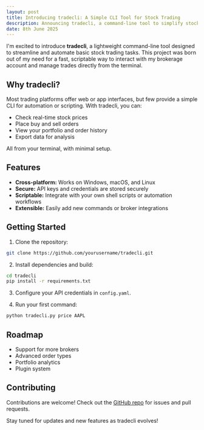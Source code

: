 ```yaml
---  
layout: post  
title: Introducing tradecli: A Simple CLI Tool for Stock Trading  
description: Announcing tradecli, a command-line tool to simplify stock trading workflows  
date: 8th June 2025  
---
```


I'm excited to introduce **tradecli**, a lightweight command-line tool designed to streamline and automate basic stock trading tasks. This project was born out of my need for a fast, scriptable way to interact with my brokerage account and manage trades directly from the terminal.

## Why tradecli?

Most trading platforms offer web or app interfaces, but few provide a simple CLI for automation or scripting. With tradecli, you can:

- Check real-time stock prices
- Place buy and sell orders
- View your portfolio and order history
- Export data for analysis

All from your terminal, with minimal setup.

## Features

- **Cross-platform:** Works on Windows, macOS, and Linux  
- **Secure:** API keys and credentials are stored securely  
- **Scriptable:** Integrate with your own shell scripts or automation workflows  
- **Extensible:** Easily add new commands or broker integrations

## Getting Started

1. Clone the repository:  
  ```sh
  git clone https://github.com/yourusername/tradecli.git
  ```
2. Install dependencies and build:  
  ```sh
  cd tradecli  
  pip install -r requirements.txt
  ```
3. Configure your API credentials in `config.yaml`.

4. Run your first command:  
  ```sh
  python tradecli.py price AAPL
  ```

## Roadmap

- Support for more brokers  
- Advanced order types  
- Portfolio analytics  
- Plugin system

## Contributing

Contributions are welcome! Check out the [GitHub repo](https://github.com/yourusername/tradecli) for issues and pull requests.

Stay tuned for updates and new features as tradecli evolves!
